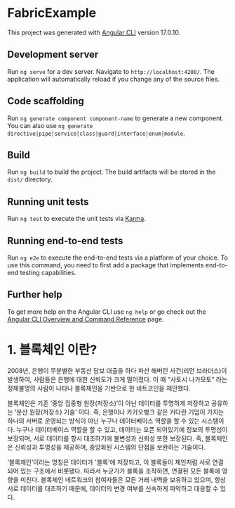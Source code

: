 # FabricExample

This project was generated with [Angular CLI](https://github.com/angular/angular-cli) version 17.0.10.

## Development server

Run `ng serve` for a dev server. Navigate to `http://localhost:4200/`. The application will automatically reload if you change any of the source files.

## Code scaffolding

Run `ng generate component component-name` to generate a new component. You can also use `ng generate directive|pipe|service|class|guard|interface|enum|module`.

## Build

Run `ng build` to build the project. The build artifacts will be stored in the `dist/` directory.

## Running unit tests

Run `ng test` to execute the unit tests via [Karma](https://karma-runner.github.io).

## Running end-to-end tests

Run `ng e2e` to execute the end-to-end tests via a platform of your choice. To use this command, you need to first add a package that implements end-to-end testing capabilities.

## Further help

To get more help on the Angular CLI use `ng help` or go check out the [Angular CLI Overview and Command Reference](https://angular.io/cli) page.

# 1. 블록체인 이란?

2008년, 은행이 무분별한 부동산 담보 대출을 하다 파산 해버린 사건(리먼 브라더스)이 발생하여, 사람들은 은행에 대한 신뢰도가 크게 떨어졌다. 이 때 “사토시 나가모토” 라는 정체불명의 사람이 나타나 블록체인을 기반으로 한 비트코인을 제안했다.

블록체인은 기존 ‘중앙 집중형 원장(저장소)’이 아닌 데이터를 투명하게 저장하고 공유하는 ‘분산 원장(저장소) 기술’ 이다. 즉, 은행이나 카카오뱅크 같은 커다란 기업이 가지는 하나의 서버로 운영되는 방식이 아닌 누구나 데이터베이스 역할을 할 수 있는 시스템이다. 누구나 데이터베이스 역할을 할 수 있고, 데이터는 오픈 되어있기에 정보의 투명성이 보장되며, 서로 데이터를 항시 대조하기에 불변성과 신뢰성 또한 보장된다. 즉, 블록체인은 신뢰성과 투명성을 제공하며, 중앙화된 시스템의 단점을 보완하는 기술이다.

‘블록체인’이라는 명칭은 데이터가 '블록'에 저장되고, 이 블록들이 체인처럼 서로 연결되어 있는 구조에서 비롯됐다. 따라서 누군가가 블록을 조작하면, 연결된 모든 블록에 영향을 미친다. 블록체인 네트워크의 참여자들은 모든 거래 내역을 보유하고 있으며, 항상 서로 데이터를 대조하기 때문에, 데이터의 변경 여부를 신속하게 파악하고 대응할 수 있다.
